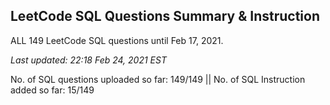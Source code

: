 LeetCode SQL Questions Summary & Instruction
------------------------------------------------------------------
ALL 149 LeetCode SQL questions until Feb 17, 2021.

_Last updated: 22:18 Feb 24, 2021 EST_

No. of SQL questions uploaded so far: 149/149 || No. of SQL Instruction added so far: 15/149
